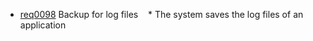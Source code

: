 * [req0098](https://github.com/DomainDrivenArchitecture/ddaRequirement/blob/master/en/requirements/req0098.md) Backup for log files
   * The system saves the log files of an application
